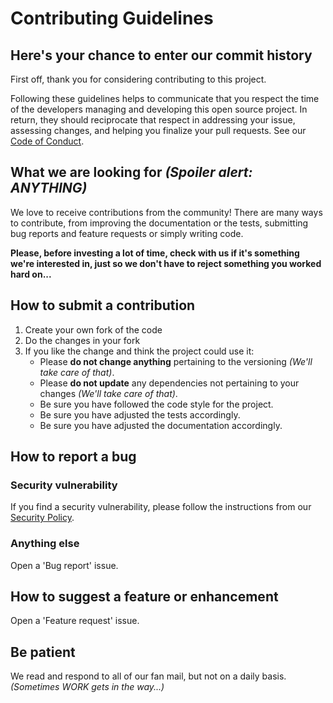 # Contributing Guidelines

## Here's your chance to enter our commit history

First off, thank you for considering contributing to this project.

Following these guidelines helps to communicate that you respect the time of the developers managing and developing this open source project. In return, they should reciprocate that respect in addressing your issue, assessing changes, and helping you finalize your pull requests. See our [Code of Conduct](CODE_OF_CONDUCT.md).

## What we are looking for _(Spoiler alert: ANYTHING)_

We love to receive contributions from the community! There are many ways to contribute, from improving the documentation or the tests, submitting bug reports and feature requests or simply writing code.

**Please, before investing a lot of time, check with us if it's something we're interested in, just so we don't have to reject something you worked hard on...**

## How to submit a contribution

1. Create your own fork of the code
2. Do the changes in your fork
3. If you like the change and think the project could use it:
   - Please **do not change anything** pertaining to the versioning _(We'll take care of that)_.
   - Please **do not update** any dependencies not pertaining to your changes _(We'll take care of that)_.
   - Be sure you have followed the code style for the project.
   - Be sure you have adjusted the tests accordingly.
   - Be sure you have adjusted the documentation accordingly.

## How to report a bug

### Security vulnerability

If you find a security vulnerability, please follow the instructions from our [Security Policy](SECURITY.md).

### Anything else

Open a 'Bug report' issue.

## How to suggest a feature or enhancement

Open a 'Feature request' issue.

## Be patient

We read and respond to all of our fan mail, but not on a daily basis. _(Sometimes WORK gets in the way...)_
